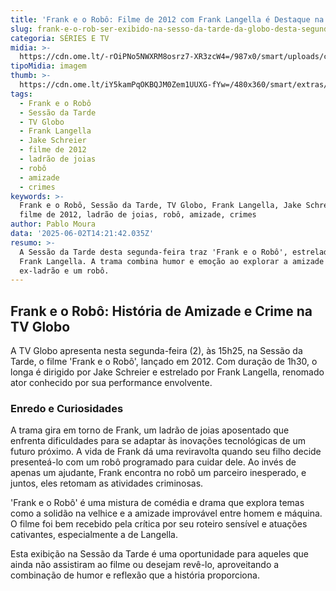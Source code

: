 ```yaml
---
title: 'Frank e o Robô: Filme de 2012 com Frank Langella é Destaque na Sessão da Tarde'
slug: frank-e-o-rob-ser-exibido-na-sesso-da-tarde-da-globo-desta-segunda
categoria: SÉRIES E TV
midia: >-
  https://cdn.ome.lt/-rOiPNo5NWXRM8osrz7-XR3zcW4=/987x0/smart/uploads/conteudo/fotos/frankeorobo.jpg
tipoMidia: imagem
thumb: >-
  https://cdn.ome.lt/iY5kamPqOKBQJM0Zem1UUXG-fYw=/480x360/smart/extras/conteudos/frankeorobo.jpg
tags:
  - Frank e o Robô
  - Sessão da Tarde
  - TV Globo
  - Frank Langella
  - Jake Schreier
  - filme de 2012
  - ladrão de joias
  - robô
  - amizade
  - crimes
keywords: >-
  Frank e o Robô, Sessão da Tarde, TV Globo, Frank Langella, Jake Schreier,
  filme de 2012, ladrão de joias, robô, amizade, crimes
author: Pablo Moura
data: '2025-06-02T14:21:42.035Z'
resumo: >-
  A Sessão da Tarde desta segunda-feira traz 'Frank e o Robô', estrelado por
  Frank Langella. A trama combina humor e emoção ao explorar a amizade entre um
  ex-ladrão e um robô.
---
```


## Frank e o Robô: História de Amizade e Crime na TV Globo

A TV Globo apresenta nesta segunda-feira (2), às 15h25, na Sessão da Tarde, o filme 'Frank e o Robô', lançado em 2012. Com duração de 1h30, o longa é dirigido por Jake Schreier e estrelado por Frank Langella, renomado ator conhecido por sua performance envolvente.

### Enredo e Curiosidades

A trama gira em torno de Frank, um ladrão de joias aposentado que enfrenta dificuldades para se adaptar às inovações tecnológicas de um futuro próximo. A vida de Frank dá uma reviravolta quando seu filho decide presenteá-lo com um robô programado para cuidar dele. Ao invés de apenas um ajudante, Frank encontra no robô um parceiro inesperado, e juntos, eles retomam as atividades criminosas.

'Frank e o Robô' é uma mistura de comédia e drama que explora temas como a solidão na velhice e a amizade improvável entre homem e máquina. O filme foi bem recebido pela crítica por seu roteiro sensível e atuações cativantes, especialmente a de Langella.

Esta exibição na Sessão da Tarde é uma oportunidade para aqueles que ainda não assistiram ao filme ou desejam revê-lo, aproveitando a combinação de humor e reflexão que a história proporciona.

